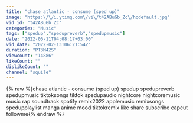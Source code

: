 ```yaml
---
title: "chase atlantic - consume (sped up)"
image: "https:\/\/i.ytimg.com\/vi\/t42ABuGb_Zc\/hqdefault.jpg"
vid_id: "t42ABuGb_Zc"
categories: "Music"
tags: ["spedup","spedupreverb","spedupmusic"]
date: "2022-06-11T04:08:17+03:00"
vid_date: "2022-02-13T06:21:54Z"
duration: "PT3M42S"
viewcount: "14886"
likeCount: ""
dislikeCount: ""
channel: "squile"
---
```

{% raw %}chase atlantic - consume (sped up) spedup spedupreverb spedupmusic tiktoksongs tiktok spedupaudio nightcore nightcoremusic music rap soundtrack spotify remix2022 applemusic remixsongs spedupplaylist manga anime mood tiktokremix like share subscribe capcut followme{% endraw %}
